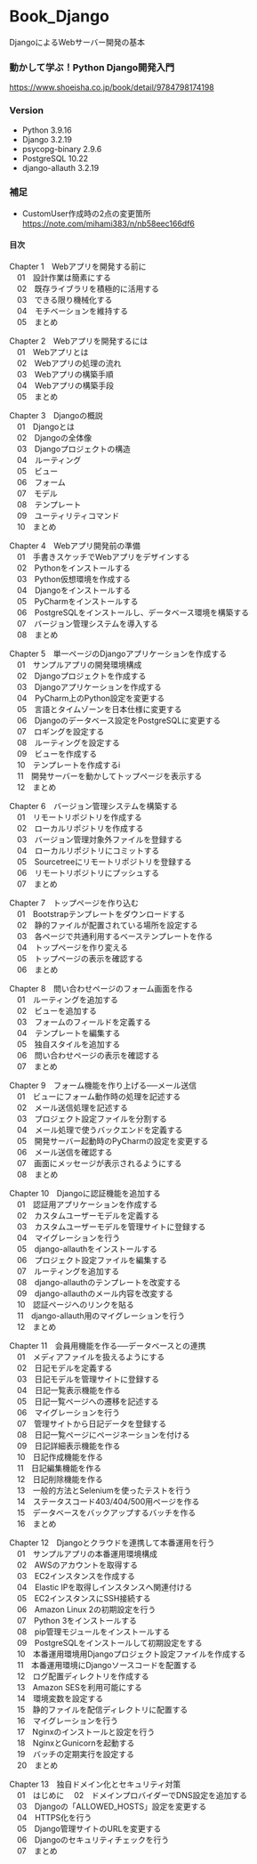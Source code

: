 # Book_Django
DjangoによるWebサーバー開発の基本  

### 動かして学ぶ！Python Django開発入門
https://www.shoeisha.co.jp/book/detail/9784798174198  

### Version
+ Python 3.9.16
+ Django 3.2.19
+ psycopg-binary 2.9.6
+ PostgreSQL 10.22
+ django-allauth 3.2.19

### 補足
+ CustomUser作成時の2点の変更箇所 https://note.com/mihami383/n/nb58eec166df6

#### 目次
Chapter 1　Webアプリを開発する前に  
　01　設計作業は簡素にする  
　02　既存ライブラリを積極的に活用する  
　03　できる限り機械化する  
　04　モチベーションを維持する  
　05　まとめ  
  
Chapter 2　Webアプリを開発するには  
　01　Webアプリとは  
　02　Webアプリの処理の流れ  
　03　Webアプリの構築手順  
　04　Webアプリの構築手段  
　05　まとめ  
  
Chapter 3　Djangoの概説  
　01　Djangoとは  
　02　Djangoの全体像  
　03　Djangoプロジェクトの構造  
　04　ルーティング  
　05　ビュー  
　06　フォーム  
　07　モデル  
　08　テンプレート  
　09　ユーティリティコマンド  
　10　まとめ  
  
Chapter 4　Webアプリ開発前の準備  
　01　手書きスケッチでWebアプリをデザインする  
　02　Pythonをインストールする  
　03　Python仮想環境を作成する  
　04　Djangoをインストールする  
　05　PyCharmをインストールする  
　06　PostgreSQLをインストールし、データベース環境を構築する  
　07　バージョン管理システムを導入する  
　08　まとめ  
  
Chapter 5　単一ページのDjangoアプリケーションを作成する  
　01　サンプルアプリの開発環境構成  
　02　Djangoプロジェクトを作成する  
　03　Djangoアプリケーションを作成する  
　04　PyCharm上のPython設定を変更する  
　05　言語とタイムゾーンを日本仕様に変更する  
　06　Djangoのデータベース設定をPostgreSQLに変更する  
　07　ロギングを設定する  
　08　ルーティングを設定する  
　09　ビューを作成する  
　10　テンプレートを作成するi   
　11　開発サーバーを動かしてトップページを表示する  
　12　まとめ  
  
Chapter 6　バージョン管理システムを構築する  
　01　リモートリポジトリを作成する  
　02　ローカルリポジトリを作成する  
　03　バージョン管理対象外ファイルを登録する  
　04　ローカルリポジトリにコミットする  
　05　Sourcetreeにリモートリポジトリを登録する  
　06　リモートリポジトリにプッシュする  
　07　まとめ  
  
Chapter 7　トップページを作り込む  
　01　Bootstrapテンプレートをダウンロードする  
　02　静的ファイルが配置されている場所を設定する  
　03　各ページで共通利用するベーステンプレートを作る  
　04　トップページを作り変える  
　05　トップページの表示を確認する  
　06　まとめ  
  
Chapter 8　問い合わせページのフォーム画面を作る  
　01　ルーティングを追加する  
　02　ビューを追加する  
　03　フォームのフィールドを定義する  
　04　テンプレートを編集する  
　05　独自スタイルを追加する  
　06　問い合わせページの表示を確認する  
　07　まとめ  
  
Chapter 9　フォーム機能を作り上げる──メール送信  
　01　ビューにフォーム動作時の処理を記述する  
　02　メール送信処理を記述する  
　03　プロジェクト設定ファイルを分割する  
　04　メール処理で使うバックエンドを定義する  
　05　開発サーバー起動時のPyCharmの設定を変更する  
　06　メール送信を確認する  
　07　画面にメッセージが表示されるようにする  
　08　まとめ  
  
Chapter 10　Djangoに認証機能を追加する  
　01　認証用アプリケーションを作成する  
　02　カスタムユーザーモデルを定義する  
　03　カスタムユーザーモデルを管理サイトに登録する  
　04　マイグレーションを行う  
　05　django-allauthをインストールする  
　06　プロジェクト設定ファイルを編集する  
　07　ルーティングを追加する  
　08　django-allauthのテンプレートを改変する  
　09　django-allauthのメール内容を改変する  
　10　認証ページへのリンクを貼る  
　11　django-allauth用のマイグレーションを行う  
　12　まとめ  
  
Chapter 11　会員用機能を作る──データベースとの連携  
　01　メディアファイルを扱えるようにする  
　02　日記モデルを定義する  
　03　日記モデルを管理サイトに登録する  
　04　日記一覧表示機能を作る  
　05　日記一覧ページへの遷移を記述する  
　06　マイグレーションを行う  
　07　管理サイトから日記データを登録する  
　08　日記一覧ページにページネーションを付ける  
　09　日記詳細表示機能を作る  
　10　日記作成機能を作る  
　11　日記編集機能を作る  
　12　日記削除機能を作る  
　13　一般的方法とSeleniumを使ったテストを行う  
　14　ステータスコード403/404/500用ページを作る  
　15　データベースをバックアップするバッチを作る  
　16　まとめ  
  
Chapter 12　Djangoとクラウドを連携して本番運用を行う  
　01　サンプルアプリの本番運用環境構成  
　02　AWSのアカウントを取得する  
　03　EC2インスタンスを作成する  
　04　Elastic IPを取得しインスタンスへ関連付ける  
　05　EC2インスタンスにSSH接続する  
　06　Amazon Linux 2の初期設定を行う  
　07　Python 3をインストールする  
　08　pip管理モジュールをインストールする  
　09　PostgreSQLをインストールして初期設定をする  
　10　本番運用環境用Djangoプロジェクト設定ファイルを作成する  
　11　本番運用環境にDjangoソースコードを配置する  
　12　ログ配置ディレクトリを作成する  
　13　Amazon SESを利用可能にする  
　14　環境変数を設定する  
　15　静的ファイルを配信ディレクトリに配置する  
　16　マイグレーションを行う  
　17　Nginxのインストールと設定を行う  
　18　NginxとGunicornを起動する  
　19　バッチの定期実行を設定する  
　20　まとめ  
  
Chapter 13　独自ドメイン化とセキュリティ対策  
　01　はじめに 　02　ドメインプロバイダーでDNS設定を追加する  
　03　Djangoの「ALLOWED_HOSTS」設定を変更する  
　04　HTTPS化を行う  
　05　Django管理サイトのURLを変更する  
　06　Djangoのセキュリティチェックを行う  
　07　まとめ  

